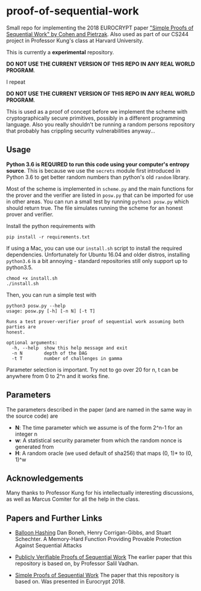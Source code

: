 # proof-of-sequential-work
Small repo for implementing the 2018 EUROCRYPT paper ["Simple Proofs of Sequential Work" by Cohen and Pietrzak](https://eprint.iacr.org/2018/183.pdf). Also used as part of our CS244 project in Professor Kung's class at Harvard University.

This is currently a __experimental__ repository. 

__DO NOT USE THE CURRENT VERSION OF THIS REPO IN ANY REAL WORLD PROGRAM__.

I repeat

__DO NOT USE THE CURRENT VERSION OF THIS REPO IN ANY REAL WORLD PROGRAM__.

This is used as a proof of concept before we implement the scheme with 
cryptographically secure primitives, possibly in a different programming language. 
Also you really shouldn't be running a random persons repository that
probably has crippling security vulnerabilities anyway...

## Usage

__Python 3.6 is REQUIRED to run this code using your computer's entropy source__. 
This is because we use the `secrets` module first introduced in Python 3.6 to 
get better random numbers than python's old `random` library.  


Most of the scheme is implemented in ```scheme.py``` and the main functions for 
the prover and the verifier are listed in ```posw.py``` that can be imported
for use in other areas. You can run a small test by running 
```python3 posw.py``` 
which should return true. The file simulates running the scheme for an honest 
prover and verifier. 

Install the python requirements with 
```
pip install -r requirements.txt
```

If using a Mac, you can use our ```install.sh``` script to install the required dependencies. Unfortunately for Ubuntu 16.04 and older distros, installing ```python3.6``` is a bit annoying - standard repositories still only support up to python3.5. 
```
chmod +x install.sh
./install.sh
```

Then, you can run a simple test with 
```
python3 posw.py --help
usage: posw.py [-h] [-n N] [-t T]

Runs a test prover-verifier proof of sequential work assuming both parties are
honest.

optional arguments:
  -h, --help  show this help message and exit
  -n N        depth of the DAG
  -t T        number of challenges in gamma
```
Parameter selection is important. Try not to go over 20 for n, t can be anywhere from 0 to 2^n and it works fine.
## Parameters 

The parameters described in the paper (and are named in the same way in the source code) are
* __N__: The time parameter which we assume is of the form
    2^n-1 for an integer n
* __w__: A statistical security parameter from which the random nonce is generated from
* __H__: A random oracle (we used default of sha256) that maps (0, 1)* to (0, 1)^w


## Acknowledgements
Many thanks to Professor Kung for his intellectually interesting discussions, as well as Marcus Comiter for all the help in the class. 


## Papers and Further Links

* [Balloon Hashing](https://eprint.iacr.org/2016/027.pdf) Dan Boneh, Henry Corrigan-Gibbs, and Stuart Schechter. A Memory-Hard Function Providing Provable Protection Against Sequential Attacks

* [Publicly Verifiable Proofs of Sequential Work](https://eprint.iacr.org/2011/553.pdf) The earlier paper that this repository is based on, by Professor Salil Vadhan.

* [Simple Proofs of Sequential Work](https://eprint.iacr.org/2018/183.pdf) The paper that this repository is based on. Was presented in Eurocrypt 2018.

